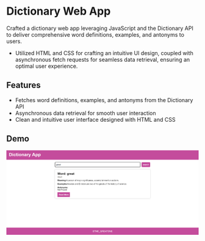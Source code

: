 
# Dictionary Web App

Crafted a dictionary web app leveraging JavaScript and the Dictionary API to deliver comprehensive word definitions, examples, and antonyms to users.

- Utilized HTML and CSS for crafting an intuitive UI design, coupled with asynchronous fetch requests for seamless data retrieval, ensuring an optimal user experience.

## Features

- Fetches word definitions, examples, and antonyms from the Dictionary API
- Asynchronous data retrieval for smooth user interaction
- Clean and intuitive user interface designed with HTML and CSS
## Demo

![Demo Screenshot](https://github.com/prince29B/dictionary-web-app/blob/main/Screenshot%202024-06-21%20155709.png?raw=true)
